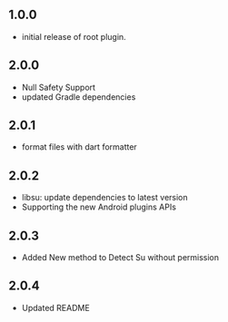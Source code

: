## 1.0.0

- initial release of root plugin.

## 2.0.0

- Null Safety Support
- updated Gradle dependencies

## 2.0.1

- format files with dart formatter

## 2.0.2

- libsu: update dependencies to latest version
- Supporting the new Android plugins APIs

## 2.0.3

- Added New method to Detect Su without permission

## 2.0.4

- Updated README
